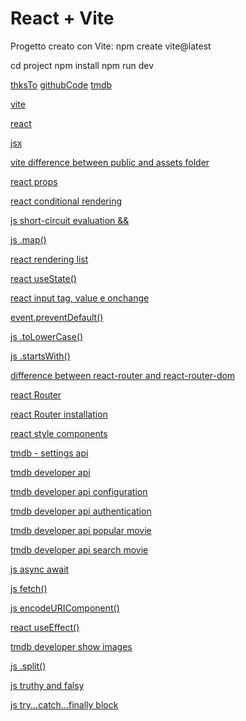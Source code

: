 # React + Vite

Progetto creato con Vite: npm create vite@latest

cd project
npm install
npm run dev

[thksTo](https://www.youtube.com/watch?v=G6D9cBaLViA&ab_channel=TechWithTim)
[githubCode](https://github.com/techwithtim/Learn-React-In-One-Project)
[tmdb](https://www.themoviedb.org/)

[vite](https://vite.dev/)

[react](https://react.dev/)

[jsx](https://it.legacy.reactjs.org/docs/introducing-jsx.html)

[vite difference between public and assets folder](https://stackoverflow.com/questions/78811027/when-to-use-public-vs-assets-for-images-and-files-in-a-vite-project)

[react props](https://react.dev/learn/passing-props-to-a-component)

[react conditional rendering](https://react.dev/learn/conditional-rendering)

[js short-circuit evaluation &&](https://developer.mozilla.org/en-US/docs/Web/JavaScript/Reference/Operators/Logical_AND#short-circuit_evaluation)

[js .map()](https://developer.mozilla.org/en-US/docs/Web/JavaScript/Reference/Global_Objects/Array/map)

[react rendering list](https://react.dev/learn/rendering-lists)

[react useState()](https://react.dev/reference/react/useState)

[react input tag, value e onchange](https://react.dev/reference/react-dom/components/input)

[event.preventDefault()](https://developer.mozilla.org/en-US/docs/Web/API/Event/preventDefault)

[js .toLowerCase()](https://developer.mozilla.org/en-US/docs/Web/JavaScript/Reference/Global_Objects/String/toLowerCase)

[js .startsWith()](https://developer.mozilla.org/en-US/docs/Web/JavaScript/Reference/Global_Objects/String/startsWith)

[difference between react-router and react-router-dom](https://stackoverflow.com/questions/42684809/react-router-vs-react-router-dom-when-to-use-one-or-the-other)

[react Router](https://reactrouter.com/)

[react Router installation](https://reactrouter.com/start/data/installation)

[react style components](https://www.freecodecamp.org/news/how-to-style-react-components/)

[tmdb - settings api](https://www.themoviedb.org/settings/api)

[tmdb developer api](https://developer.themoviedb.org/docs/getting-started)

[tmdb developer api configuration](https://developer.themoviedb.org/reference/configuration-details)

[tmdb developer api authentication](https://developer.themoviedb.org/docs/authentication-application)

[tmdb developer api popular movie](https://developer.themoviedb.org/reference/movie-popular-list)

[tmdb developer api search movie](https://developer.themoviedb.org/reference/search-movie)

[js async await](https://it.javascript.info/async-await)

[js fetch()](https://developer.mozilla.org/en-US/docs/Web/API/Fetch_API/Using_Fetch)

[js encodeURIComponent()](https://developer.mozilla.org/en-US/docs/Web/JavaScript/Reference/Global_Objects/encodeURIComponent)

[react useEffect()](https://react.dev/reference/react/useEffect)

[tmdb developer show images](https://developer.themoviedb.org/docs/image-basics)

[js .split()](https://developer.mozilla.org/en-US/docs/Web/JavaScript/Reference/Global_Objects/String/split)

[js truthy and falsy](https://www.freecodecamp.org/news/javascript-if-statement-equality-and-truthy-falsy/)

[js try...catch...finally block](https://developer.mozilla.org/en-US/docs/Web/JavaScript/Reference/Statements/try...catch)
